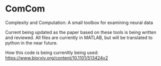 # ComCom
Complexity and Computation: A small toolbox for examining neural data

Current being updated as the paper based on these tools is being written and reviewed. All files are currently in MATLAB, but will be translated to python in the near future. 


How this code is being currenltly being used: https://www.biorxiv.org/content/10.1101/513424v2
